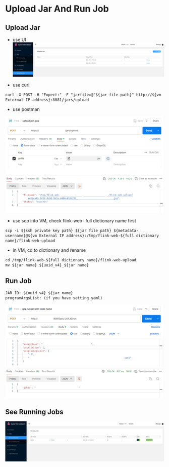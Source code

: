 # Upload Jar And Run Job


## Upload Jar


- use UI
![image](./image/011_submit_new_job_page.png)

- use curl
```
curl -X POST -H "Expect:" -F "jarfile=@"${jar file path}" http://${vm External IP address}:8081/jars/upload
```

- use postman

![image](./image/012_upload_jar_by_postman.png)

- use scp into VM, check flink-web- full dictionary name first
```
scp -i ${ssh private key path} ${jar file path} ${metadata-username}@${vm External IP address}:/tmp/flink-web-${full dictionary name}/flink-web-upload
```

- in VM, cd to dictionary and rename
```
cd /tmp/flink-web-${full dictionary name}/flink-web-upload
mv ${jar name} ${uuid_v4}_${jar name}
```


## Run Job

```
JAR_ID: ${uuid_v4}_${jar name}
programArgsList: (if you have setting yaml)
```
![image](./image/013_run_job_by_postman.png)



## See Running Jobs

![image](./image/014_running_job.png)
